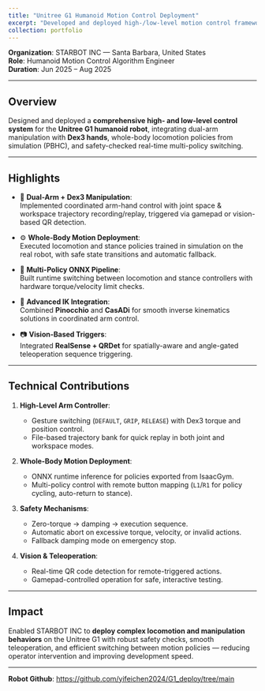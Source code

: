 ```yaml
---
title: "Unitree G1 Humanoid Motion Control Deployment"
excerpt: "Developed and deployed high-/low-level motion control framework for Unitree G1 humanoid robot, enabling dual-arm Dex3 manipulation, whole-body motion policies, and real-time multi-policy ONNX deployment.<br/><img src='/images/teleop.gif'>"
collection: portfolio
---
```


**Organization**: STARBOT INC — Santa Barbara, United States  
**Role**: Humanoid Motion Control Algorithm Engineer  
**Duration**: Jun 2025 – Aug 2025

---

## Overview

Designed and deployed a **comprehensive high- and low-level control system** for the **Unitree G1 humanoid robot**, integrating dual-arm manipulation with **Dex3 hands**, whole-body locomotion policies from  simulation (PBHC), and safety-checked real-time multi-policy switching.

---

## Highlights

- 🦾 **Dual-Arm + Dex3 Manipulation**:  
  Implemented coordinated arm-hand control with joint space & workspace trajectory recording/replay, triggered via gamepad or vision-based QR detection.
  
- ⚙️ **Whole-Body Motion Deployment**:  
  Executed locomotion and stance policies trained in simulation on the real robot, with safe state transitions and automatic fallback.

- 🔁 **Multi-Policy ONNX Pipeline**:  
  Built runtime switching between locomotion and stance controllers with hardware torque/velocity limit checks.

- 📐 **Advanced IK Integration**:  
  Combined **Pinocchio** and **CasADi** for smooth inverse kinematics solutions in coordinated arm control.

- 📷 **Vision-Based Triggers**:  
  Integrated **RealSense + QRDet** for spatially-aware and angle-gated teleoperation sequence triggering.

---
<!-- <br/><img src='/images/teleop.gif'> -->

## Technical Contributions

1. **High-Level Arm Controller**:
   - Gesture switching (`DEFAULT`, `GRIP`, `RELEASE`) with Dex3 torque and position control.
   - File-based trajectory bank for quick replay in both joint and workspace modes.

2. **Whole-Body Motion Deployment**:
   - ONNX runtime inference for policies exported from IsaacGym.
   - Multi-policy control with remote button mapping (`L1`/`R1` for policy cycling, auto-return to stance).

3. **Safety Mechanisms**:
   - Zero-torque → damping → execution sequence.
   - Automatic abort on excessive torque, velocity, or invalid actions.
   - Fallback damping mode on emergency stop.

4. **Vision & Teleoperation**:
   - Real-time QR code detection for remote-triggered actions.
   - Gamepad-controlled operation for safe, interactive testing.

---

## Impact

Enabled STARBOT INC to **deploy complex locomotion and manipulation behaviors** on the Unitree G1 with robust safety checks, smooth teleoperation, and efficient switching between motion policies — reducing operator intervention and improving development speed.

---
**Robot Github**: https://github.com/yifeichen2024/G1_deploy/tree/main
